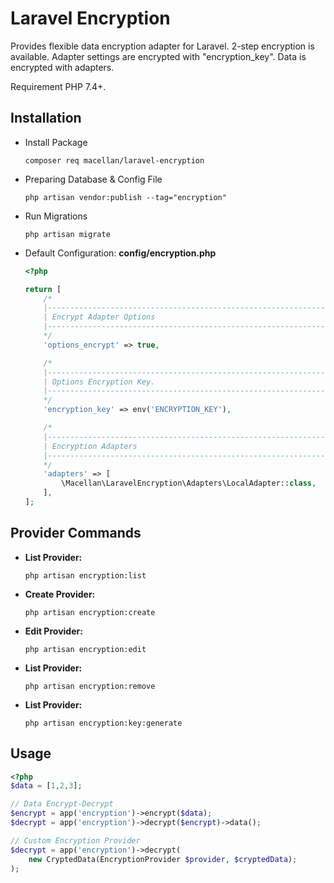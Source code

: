 
Laravel Encryption
=========

Provides flexible data encryption adapter for Laravel. 2-step encryption is available. 
Adapter settings are encrypted with "encryption_key". Data is encrypted with adapters.   

Requirement PHP 7.4+.  

Installation
--------------------
* Install Package
    ```shell
    composer req macellan/laravel-encryption
    ```
* Preparing Database & Config File
  ```shell
  php artisan vendor:publish --tag="encryption"
  ```
* Run Migrations
  ```shell
  php artisan migrate
  ```
* Default Configuration: __config/encryption.php__
    ```php
    <?php
    
    return [
        /*
        |--------------------------------------------------------------------------
        | Encrypt Adapter Options
        |--------------------------------------------------------------------------
        */
        'options_encrypt' => true,
    
        /*
        |--------------------------------------------------------------------------
        | Options Encryption Key.
        |--------------------------------------------------------------------------
        */
        'encryption_key' => env('ENCRYPTION_KEY'),
    
        /*
        |--------------------------------------------------------------------------
        | Encryption Adapters
        |--------------------------------------------------------------------------
        */
        'adapters' => [
            \Macellan\LaravelEncryption\Adapters\LocalAdapter::class,
        ],
    ];
    ```  

Provider Commands
--------------------
* __List Provider:__
    ```shell
    php artisan encryption:list
    ```
* __Create Provider:__
    ```shell
    php artisan encryption:create
    ```
* __Edit Provider:__
    ```shell
    php artisan encryption:edit
    ```
* __List Provider:__
    ```shell
    php artisan encryption:remove
    ```
* __List Provider:__
    ```shell
    php artisan encryption:key:generate
    ```
  
Usage
--------------------
```php
<?php
$data = [1,2,3];

// Data Encrypt-Decrypt
$encrypt = app('encryption')->encrypt($data);
$decrypt = app('encryption')->decrypt($encrypt)->data();

// Custom Encryption Provider
$decrypt = app('encryption')->decrypt(
    new CryptedData(EncryptionProvider $provider, $cryptedData);
);
```
